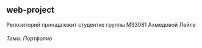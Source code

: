 ## web-project
Репозиторий принадлежит студентке группы M33081 
Ахмедовой Лейле 
###### _Тема:_ Портфолио